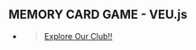 ## MEMORY CARD GAME - VEU.js
-  > [Explore Our Club!!](https://jaswanth1410.github.io/OpenSourceTask-4_MemoryCardGame/)
